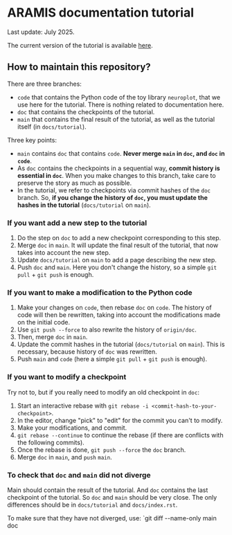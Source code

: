 # ARAMIS documentation tutorial

Last update: July 2025.

The current version of the tutorial is available [here](https://www.aramislab.fr/tuto-doc/tutorial/index.html).

## How to maintain this repository?

There are three branches:
- `code` that contains the Python code of the toy library `neuroplot`, that we
use here for the tutorial. There is nothing related to documentation here.
- `doc` that contains the checkpoints of the tutorial.
- `main` that contains the final result of the tutorial, as well as the tutorial itself (in `docs/tutorial`).

Three key points:
- `main` contains `doc` that contains `code`. **Never merge `main` in `doc`, and `doc` in `code`**.
- As `doc` contains the checkpoints in a sequential way, **commit history is essential in `doc`**. When you make changes to this branch, take care to preserve the story as much as possible.
- In the tutorial, we refer to checkpoints via commit hashes of the `doc` branch. So, **if you change the history of `doc`, you must update the hashes in the tutorial** (`docs/tutorial` on `main`).

### If you want add a new step to the tutorial

1. Do the step on `doc` to add a new checkpoint corresponding to this step.
2. Merge `doc` in `main`. It will update the final result of the tutorial, that now
takes into account the new step.
3. Update `docs/tutorial` on `main` to add a page describing the new step.
4. Push `doc` and `main`. Here you don't change the history, so a simple `git pull` + `git push` is enough.

### If you want to make a modification to the Python code

1. Make your changes on `code`, then rebase `doc` on `code`. The history of code will then be rewritten, taking into account the modifications made on the initial code.
2. Use `git push --force` to also rewrite the history of `origin/doc`.
3. Then, merge `doc` in `main`.
4. Update the commit hashes in the tutorial (`docs/tutorial` on `main`). This is necessary, because
history of `doc` was rewritten.
5. Push `main` and `code` (here a simple `git pull` + `git push` is enough).

### If you want to modify a checkpoint

Try not to, but if you really need to modify an old checkpoint in `doc`:

1. Start an interactive rebase with `git rebase -i <commit-hash-to-your-checkpoint>`.
2. In the editor, change "pick" to "edit" for the commit you can't to modify.
3. Make your modifications, and commit.
4. `git rebase --continue` to continue the rebase (if there are conflicts with the following
commits).
5. Once the rebase is done, `git push --force` the `doc` branch.
6. Merge `doc` in `main`, and `push` `main`.

### To check that `doc` and `main` did not diverge

Main should contain the result of the tutorial. And `doc` contains the last checkpoint of the tutorial.
So `doc` and `main` should be very close. The only differences should be in `docs/tutorial` and `docs/index.rst`.

To make sure that they have not diverged, use: `git diff --name-only main doc 